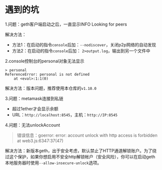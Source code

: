 # 遇到的坑

1.问题：geth客户端启动之后，一直显示INFO Looking for peers

解决方法：

- 方法1：在启动的指令`console`后加：`--nodiscover`，关闭p2p网络的自动发现
- 方法2：在启动的指令`console`后加： `2>output.log`，输出到另一个文件中

2.console控制台的personal对象无法显示

```
> personal
ReferenceError: personal is not defined
	at <eval>:1:1(0)
```

解决方法：版本问题，推荐使用本仓库的`v1.10.0`

3.问题：metamask连接到私链

- 超过1ether才会显示余额
- URL：`http://localhost:8545`，主机：`http://IP:8545`

4.问题：无法unlockAccount

> 错误信息：goerror: error: account unlock with http access is forbidden at web3.js:6347:37(47)
>

解决方法：新版本geth，出于安全考虑，默认禁止了HTTP通道解锁账户。为了绕过这个保护，如果你想启用不安全http解锁帐户（安全风险），你可以在启动geth本地服务器时使用`--allow-insecure-unlock`选项。









